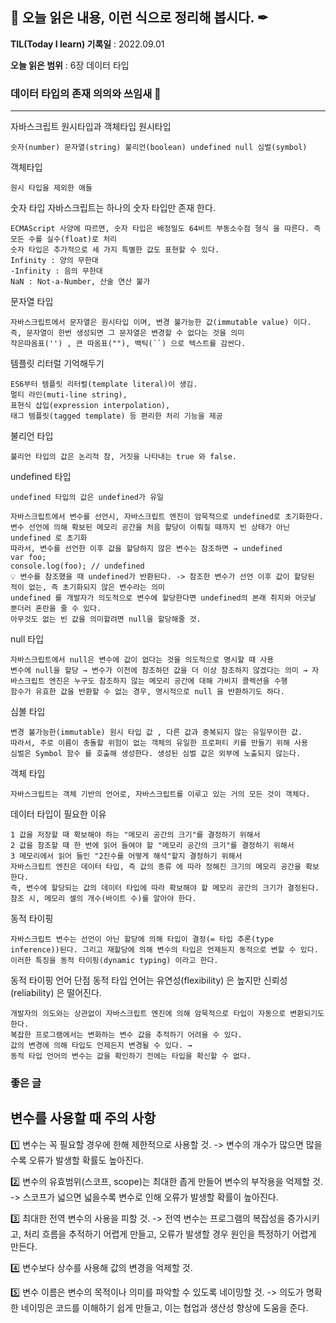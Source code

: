 ## 📕 오늘 읽은 내용, 이런 식으로 정리해 봅시다. ✒

**TIL(Today I learn) 기록일** : 2022.09.01

**오늘 읽은 범위** : 6장 데이터 타입

### 데이터 타입의 존재 의의와 쓰임새 📑

---

자바스크립트 원시타입과 객체타입
원시타입

```
숫자(number) 문자열(string) 불리언(boolean) undefined null 심벌(symbol)
```

객체타입

```
원시 타입을 제외한 애들
```

숫자 타입
자바스크립트는 하나의 숫자 타입만 존재 한다.

```
ECMAScript 사양에 따르면, 숫자 타입은 배정밀도 64비트 부동소수점 형식 을 따른다. 즉 모든 수를 실수(float)로 처리
숫자 타입은 추가적으로 세 가지 특별한 값도 표현할 수 있다.
Infinity : 양의 무한대
-Infinity : 음의 무한대
NaN : Not-a-Number, 산술 연산 불가
```

문자열 타입

```
자바스크립트에서 문자열은 원시타입 이며, 변경 불가능한 값(immutable value) 이다. 즉, 문자열이 한번 생성되면 그 문자열은 변경할 수 없다는 것을 의미
작은따옴표('') , 큰 따옴표(""), 백틱(``) 으로 텍스트를 감싼다.
```

템플릿 리터럴 기억해두기

```
ES6부터 템플릿 리터럴(template literal)이 생김.
멀티 라인(muti-line string),
표현식 삽입(expression interpolation),
태그 템플릿(tagged template) 등 편리한 처리 기능을 제공
```

불리언 타입

```
불리언 타입의 값은 논리적 참, 거짓을 나타내는 true 와 false.
```

undefined 타입

```
undefined 타입의 값은 undefined가 유일
```

```
자바스크립트에서 변수를 선언시, 자바스크립트 엔진이 암묵적으로 undefined로 초기화한다.
변수 선언에 의해 확보된 메모리 공간을 처음 할당이 이뤄질 때까지 빈 상태가 아닌 undefined 로 초기화
따라서, 변수를 선언한 이후 값을 할당하지 않은 변수는 참조하면 → undefined
var foo;
console.log(foo); // undefined
💡 변수를 참조했을 때 undefined가 반환된다. -> 참조한 변수가 선언 이후 값이 할당된 적이 없는, 즉 초기화되지 않은 변수라는 의미
undefined 를 개발자가 의도적으로 변수에 할당한다면 undefined의 본래 취지와 어긋날 뿐더러 혼란을 줄 수 있다.
아무것도 없는 빈 값을 의미할려면 null을 할당해줄 것.
```

null 타입

```
자바스크립트에서 null은 변수에 값이 없다는 것을 의도적으로 명시할 때 사용
변수에 null을 할당 → 변수가 이전에 참조하던 값을 더 이상 참조하지 않겠다는 의미 → 자바스크립트 엔진은 누구도 참조하지 않는 메모리 공간에 대해 가비지 콜렉션을 수행
함수가 유효한 값을 반환할 수 없는 경우, 명시적으로 null 을 반환하기도 하다.
```

심볼 타입

```
변경 불가능한(immutable) 원시 타입 값 , 다른 값과 중복되지 않는 유일무이한 값.
따라서, 주로 이름이 충돌할 위험이 없는 객체의 유일한 프로퍼티 키를 만들기 위해 사용
심벌은 Symbol 함수 를 호출해 생성한다. 생성된 심벌 값은 외부에 노출되지 않는다.
```

객체 타입

```
자바스크립트는 객체 기반의 언어로, 자바스크립트를 이루고 있는 거의 모든 것이 객체다.
```

데이터 타입이 필요한 이유

```
1 값을 저장할 때 확보해야 하는 "메모리 공간의 크기"를 결정하기 위해서
2 값을 참조할 때 한 번에 읽어 들여야 할 "메모리 공간의 크기"를 결정하기 위해서
3 메모리에서 읽어 들인 "2진수를 어떻게 해석"할지 결정하기 위해서
자바스크립트 엔진은 데이터 타입, 즉 값의 종류 에 따라 정해진 크기의 메모리 공간을 확보한다.
즉, 변수에 할당되는 값의 데이터 타입에 따라 확보해야 할 메모리 공간의 크기가 결정된다.
참조 시, 메모리 셀의 개수(바이트 수)를 알아야 한다.
```

동적 타이핑

```
자바스크립트 변수는 선언이 아닌 할당에 의해 타입이 결정(= 타입 추론(type inference))된다. 그리고 재할당에 의해 변수의 타입은 언제든지 동적으로 변할 수 있다. 이러한 특징을 동적 타이핑(dynamic typing) 이라고 한다.
```

동적 타이핑 언어 단점
동적 타입 언어는 유연성(flexibility) 은 높지만 신뢰성(reliability) 은 떨어진다.

```
개발자의 의도와는 상관없이 자바스크립트 엔진에 의해 암묵적으로 타입이 자동으로 변환되기도 한다.
복잡한 프로그램에서는 변화하는 변수 값을 추적하기 어려울 수 있다.
값의 변경에 의해 타입도 언제든지 변경될 수 있다. →
동적 타입 언어의 변수는 값을 확인하기 전에는 타입을 확신할 수 없다.
```

### 좋은 글

## 변수를 사용할 때 주의 사항

1️⃣ 변수는 꼭 필요할 경우에 한해 제한적으로 사용할 것.
-> 변수의 개수가 많으면 많을수록 오류가 발생할 확률도 높아진다.

2️⃣ 변수의 유효범위(스코프, scope)는 최대한 좁게 만들어 변수의 부작용을 억제할 것.
-> 스코프가 넓으면 넓을수록 변수로 인해 오류가 발생할 확률이 높아진다.

3️⃣ 최대한 전역 변수의 사용을 피할 것.
-> 전역 변수는 프로그램의 복잡성을 증가시키고, 처리 흐름을 추적하기 어렵게 만들고, 오류가 발생할 경우 원인을 특정하기 어렵게 만든다.

4️⃣ 변수보다 상수를 사용해 값의 변경을 억제할 것.

5️⃣ 변수 이름은 변수의 목적이나 의미를 파악할 수 있도록 네이밍할 것.
-> 의도가 명확한 네이밍은 코드를 이해하기 쉽게 만들고, 이는 협업과 생산성 향상에 도움을 준다.
